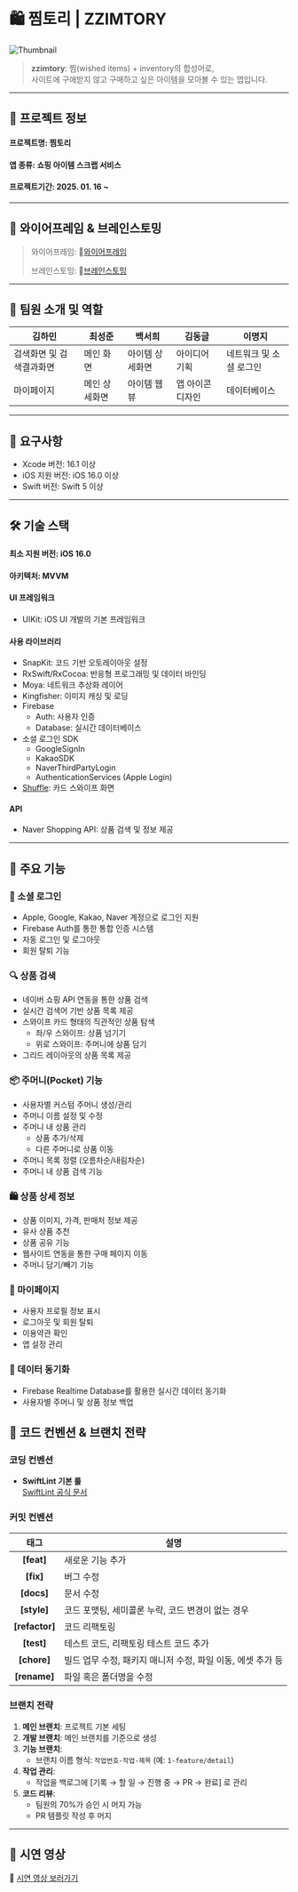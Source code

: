 # 🛍️ 찜토리 | ZZIMTORY
![Thumbnail](https://github.com/user-attachments/assets/6775bdfb-4744-4b78-aac9-bea35314e9ca)
> **zzimtory**: 찜(wished items) + inventory의 합성어로,  
> 사이트에 구애받지 않고 구매하고 싶은 아이템을 모아볼 수 있는 앱입니다.

---
## 🔖 프로젝트 정보

#### 프로젝트명: 찜토리
#### 앱 종류: 쇼핑 아이템 스크랩 서비스
#### 프로젝트기간: 2025. 01. 16 ~

---

## 🎨 와이어프레임 & 브레인스토밍
> 와이어프레임: 🔗[와이어프레임](https://www.figma.com/design/ZBIlbGTRGHxvG2LRIfhgFa/5%EC%9D%B4%EC%86%8C?node-id=1997-1703&t=2VVt5xhOttojt4mG-0)
> 
> 브레인스토밍: 🔗[브레인스토밍](https://www.figma.com/board/PxpdEOfOImqD8jZ3EcrRbR/5%EC%9D%B4%EC%86%8C?node-id=0-1&p=f&t=RMfIBLlg6RNEjK9p-0)
---

## 👥 팀원 소개 및 역할
| 김하민 | 최성준 | 백서희 | 김동글 | 이명지 |
| --- | --- | --- | --- | --- |
| 검색화면 및 검색결과화면 | 메인 화면 | 아이템 상세화면 | 아이디어 기획 | 네트워크 및 소셜 로그인 |
| 마이페이지 | 메인 상세화면 | 아이템 웹뷰 | 앱 아이콘 디자인 | 데이터베이스 |

---

## 🔧 요구사항
- Xcode 버전: 16.1 이상
- iOS 지원 버전: iOS 16.0 이상
- Swift 버전: Swift 5 이상

---

## 🛠️ 기술 스택
#### 최소 지원 버전: iOS 16.0
#### 아키텍처: MVVM
#### UI 프레임워크
  - UIKit: iOS UI 개발의 기본 프레임워크
#### 사용 라이브러리
  - SnapKit: 코드 기반 오토레이아웃 설정
  - RxSwift/RxCocoa: 반응형 프로그래밍 및 데이터 바인딩
  - Moya: 네트워크 추상화 레이어
  - Kingfisher: 이미지 캐싱 및 로딩
  - Firebase
    - Auth: 사용자 인증
    - Database: 실시간 데이터베이스
  - 소셜 로그인 SDK
    - GoogleSignIn
    - KakaoSDK
    - NaverThirdPartyLogin
    - AuthenticationServices (Apple Login)
  - [Shuffle](https://github.com/mac-gallagher/Shuffle): 카드 스와이프 화면
#### API
  - Naver Shopping API: 상품 검색 및 정보 제공

---
## 💫 주요 기능
### 🔐 소셜 로그인
- Apple, Google, Kakao, Naver 계정으로 로그인 지원
- Firebase Auth를 통한 통합 인증 시스템
- 자동 로그인 및 로그아웃
- 회원 탈퇴 기능

### 🔍 상품 검색
- 네이버 쇼핑 API 연동을 통한 상품 검색
- 실시간 검색어 기반 상품 목록 제공
- 스와이프 카드 형태의 직관적인 상품 탐색
  - 좌/우 스와이프: 상품 넘기기
  - 위로 스와이프: 주머니에 상품 담기
- 그리드 레이아웃의 상품 목록 제공

### 📦 주머니(Pocket) 기능
- 사용자별 커스텀 주머니 생성/관리
- 주머니 이름 설정 및 수정
- 주머니 내 상품 관리
  - 상품 추가/삭제
  - 다른 주머니로 상품 이동
- 주머니 목록 정렬 (오름차순/내림차순)
- 주머니 내 상품 검색 기능

### 🛍️ 상품 상세 정보
- 상품 이미지, 가격, 판매처 정보 제공
- 유사 상품 추천
- 상품 공유 기능
- 웹사이트 연동을 통한 구매 페이지 이동
- 주머니 담기/빼기 기능

### 👤 마이페이지
- 사용자 프로필 정보 표시
- 로그아웃 및 회원 탈퇴
- 이용약관 확인
- 앱 설정 관리

### 🔄 데이터 동기화
- Firebase Realtime Database를 활용한 실시간 데이터 동기화
- 사용자별 주머니 및 상품 정보 백업

## 📝 코드 컨벤션 & 브랜치 전략
### 코딩 컨벤션
- **SwiftLint 기본 룰**  
  [SwiftLint 공식 문서](https://github.com/realm/SwiftLint/blob/main/README_KR.md)

### 커밋 컨벤션
| 태그 | 설명 |
|:---:|---|
| **[feat]** | 새로운 기능 추가 |
| **[fix]** | 버그 수정 |
| **[docs]** | 문서 수정 |
| **[style]** | 코드 포맷팅, 세미콜론 누락, 코드 변경이 없는 경우 |
| **[refactor]** | 코드 리팩토링 |
| **[test]** | 테스트 코드, 리팩토링 테스트 코드 추가 |
| **[chore]** | 빌드 업무 수정, 패키지 매니저 수정, 파일 이동, 에셋 추가 등 |
| **[rename]** | 파일 혹은 폴더명을 수정 |

### 브랜치 전략
1. **메인 브랜치**: 프로젝트 기본 세팅
2. **개발 브랜치**: 메인 브랜치를 기준으로 생성
3. **기능 브랜치**:  
   - 브랜치 이름 형식: `작업번호-작업-제목` (예: `1-feature/detail`)
4. **작업 관리**:
   - 작업을 백로그에 [기록 → 할 일 → 진행 중 → PR → 완료] 로 관리
5. **코드 리뷰**:
   - 팀원의 70%가 승인 시 머지 가능
   - PR 템플릿 작성 후 머지

---
## 📱 시연 영상
🔗 [시연 영상 보러가기](https://youtube.com/shorts/HqwDDmTSEos)
